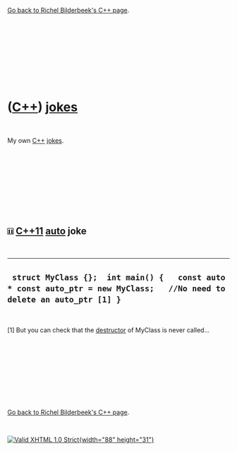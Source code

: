

[Go back to Richel Bilderbeek's C++ page](Cpp.htm).

 

 

 

 

 

([C++](Cpp.htm)) [jokes](CppJokes.htm)
======================================

 

My own [C++](Cpp.htm) [jokes](CppJokes.htm).

 

 

 

 

 

![C++11](PicCpp11.png) [C++11](Cpp11.htm) [auto](CppAuto.htm) joke
------------------------------------------------------------------

 

  --------------------------------------------------------------------------------------------------------------------------
  ` struct MyClass {};  int main() {   const auto * const auto_ptr = new MyClass;   //No need to delete an auto_ptr [1] }`
  --------------------------------------------------------------------------------------------------------------------------

 

\[1\] But you can check that the [destructor](CppDestructor.htm) of
MyClass is never called...

 

 

 

 

 

[Go back to Richel Bilderbeek's C++ page](Cpp.htm).



 

[![Valid XHTML 1.0 Strict](valid-xhtml10.png){width="88"
height="31"}](http://validator.w3.org/check?uri=referer)
